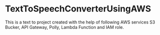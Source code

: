 # TextToSpeechConverterUsingAWS
This is a text to project created with the help of following AWS services S3 Bucker, API Gateway, Polly, Lambda Function and IAM role.

